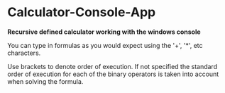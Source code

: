 # Calculator-Console-App
__Recursive defined calculator working with the windows console__

You can type in formulas as you would expect using the '+', '*', etc characters.  

Use brackets to denote order of execution. 
If not specified the standard order of execution for each of the binary operators is taken into account when solving the formula.
